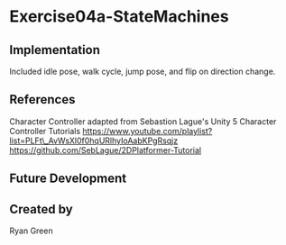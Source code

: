 # Exercise04a-StateMachines

## Implementation

Included idle pose, walk cycle, jump pose, and flip on direction change.

## References

Character Controller adapted from Sebastion Lague's Unity 5 Character Controller Tutorials
https://www.youtube.com/playlist?list=PLFt\_AvWsXl0f0hqURlhyIoAabKPgRsqjz
https://github.com/SebLague/2DPlatformer-Tutorial

## Future Development

## Created by

Ryan Green

